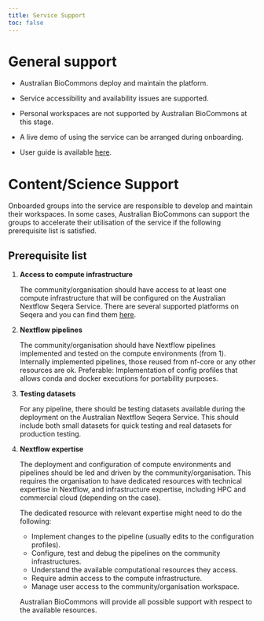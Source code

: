 ```yaml
---
title: Service Support
toc: false
---
```


# General support

- Australian BioCommons deploy and maintain the platform.

- Service accessibility and availability issues are supported.

- Personal workspaces are not supported by Australian BioCommons at this stage.  

- A live demo of using the service can be arranged during onboarding.

- User guide is available [here](/nextflow-seqera/user-guide/).

# Content/Science Support

Onboarded groups into the service are responsible to develop and maintain their workspaces. In some cases, Australian BioCommons can support the groups to accelerate their utilisation of the service if the following prerequisite list is satisfied.

## Prerequisite list

1. **Access to compute infrastructure**

    The community/organisation should have access to at least one compute infrastructure that will be configured on the Australian Nextflow Seqera Service. There are several supported platforms on Seqera and you can find them [here](https://docs.seqera.io/platform/latest/compute-envs/overview).

2. **Nextflow pipelines**

    The community/organisation should have Nextflow pipelines implemented and tested on the compute environments (from 1). Internally implemented pipelines, those reused from nf-core or any other resources are ok.
    Preferable: Implementation of config profiles that allows conda and docker executions for portability purposes.

3. **Testing datasets**

    For any pipeline, there should be testing datasets available during the deployment on the Australian Nextflow Seqera Service. This should include both small datasets for quick testing and real datasets for production testing.

4. **Nextflow expertise**

    The deployment and configuration of compute environments and pipelines should be led and driven by the community/organisation.  This requires the organisation to have dedicated resources with technical expertise in Nextflow, and infrastructure expertise, including HPC and commercial cloud (depending on the case).

    The dedicated resource with relevant expertise might need to do the following:

    - Implement changes to the pipeline (usually edits to the configuration profiles).
    - Configure, test and debug the pipelines on the community infrastructures.
    - Understand the available computational resources they access.
    - Require admin access to the compute infrastructure.
    - Manage user access to the community/organisation workspace.

    Australian BioCommons will provide all possible support with respect to the available resources.

<br />  

